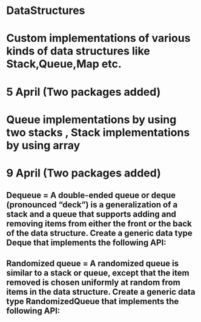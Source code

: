# DataStructures
Custom implementations of various kinds of data structures like Stack,Queue,Map etc.
===========================================================================
# 5 April (Two packages added)
Queue implementations by using two stacks ,
Stack implementations by using array
================================================================================

# 9 April (Two packages added)

Dequeue = A double-ended queue or deque (pronounced “deck”) is a generalization of a stack and a queue that supports adding and removing items from either the front or the back of the data structure. Create a generic data type Deque that implements the following API:
-----------------------------------------------------------------------------------------------------------------------------------
Randomized queue = A randomized queue is similar to a stack or queue, except that the item removed is chosen uniformly at random from items in the data structure. Create a generic data type RandomizedQueue that implements the following API:
----------------------------------------------------------------------------------------------------------------------
